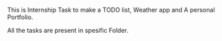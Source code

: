 This is Internship Task to make a TODO list, Weather app and A personal Portfolio.

All the tasks are present in spesific Folder.

